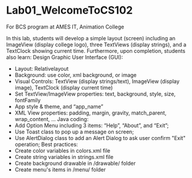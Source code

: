 # Lab01_WelcomeToCS102
For BCS program at AMES IT, Animation College

In this lab, students will develop a simple layout (screen) including an ImageView (display college logo), three TextViews (display strings), and a TextClock showing current time. Furthermore, upon completion, students also learn:
Design Graphic User Interface (GUI):  
- Layout: Relativelayout
- Background: use color, xml background, or image
- Visual Controls: TextView (display strings/text), ImageView (display image), TextClock (display current time)
- Set TextView/ImageView properties: text, background, style, size, fontFamily
- App style & theme, and “app_name”
- XML View properties: padding, margin, gravity, match_parent, wrap_content, ...
Java coding:
- Add Option Menu including 3 items: “Help”, “About”, and “Exit”;
- Use Toast class to pop up a message on screen;
- Use AlertDialog class to add an Alert Dialog to ask user confirm "Exit" operation;
Best practices: 
 - Create color variables in colors.xml file
 - Create string variables in strings.xml file
 - Create background drawable in /drawable/ folder
 - Create menu's items in /menu/ folder
